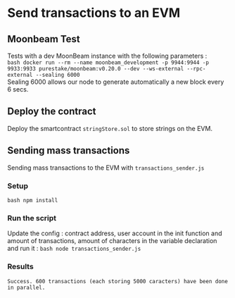 # Send transactions to an EVM
## Moonbeam Test
Tests with a dev MoonBeam instance with the following parameters : <br/> 
``bash
docker run --rm --name moonbeam_development -p 9944:9944 -p 9933:9933 purestake/moonbeam:v0.20.0
--dev --ws-external --rpc-external --sealing 6000
``
<br/>
Sealing 6000 allows our node to generate automatically a new block every 6 secs.

## Deploy the contract
Deploy the smartcontract `stringStore.sol` to store strings on the EVM.

## Sending mass transactions
Sending mass transactions to the EVM with `transactions_sender.js`
### Setup
``bash
npm install
``
### Run the script
Update the config : contract address, user account in the init function and amount of transactions, amount of characters in the variable declaration and run it :
``bash
node transactions_sender.js
``

### Results
``
Success.
600 transactions (each storing 5000 caracters) have been done in parallel.
``